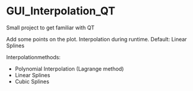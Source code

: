 # GUI_Interpolation_QT
Small project to get familiar with QT

Add some points on the plot. Interpolation during runtime. Default: Linear Splines

Interpolationmethods:
- Polynomial Interpolation (Lagrange method)
- Linear Splines
- Cubic Splines
